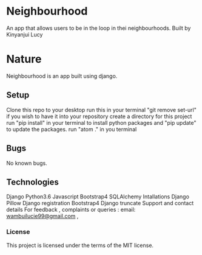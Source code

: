 # Neighbourhood

An app that allows users to be in the loop in thei neighbourhoods.
Built by Kinyanjui Lucy
# Nature
Neighbourhood is an app built using django.

## Setup
Clone this repo to your desktop
run this in your terminal "git remove set-url" if you wish to have it into your repository
create a directory for this project
run "pip install" in your terminal to install python packages and "pip update" to update the packages.
run "atom ." in you terminal

## Bugs

No known bugs.

## Technologies
Django
Python3.6
Javascript
Bootstrap4
SQLAlchemy
Intallations
Django
Pillow
Django registration
Bootstrap4
Django truncate
Support and contact details
For feedback , complaints or queries : email: wambuilucie99@gmail.com ,

### License
This project is licensed under the terms of the MIT license.